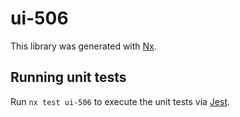 # ui-506

This library was generated with [Nx](https://nx.dev).

## Running unit tests

Run `nx test ui-506` to execute the unit tests via [Jest](https://jestjs.io).
